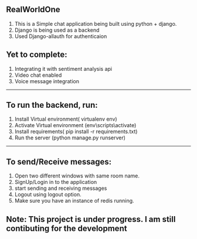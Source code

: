 RealWorldOne
--
1. This is a Simple chat application being built using python + django.
2. Django is being used as a backend
3. Used Django-allauth for authenticaion

Yet to complete:
--
1. Integrating it with sentiment analysis api
2. Video chat enabled
3. Voice message integration

-------------------------------------------------------------------------------------------------------------------------------------------
To run the backend, run:
--
1. Install Virtual environment( virtualenv env)
2. Activate Virtual environment (env\scripts\activate)
3. Install requirements( pip install -r requirements.txt)
4. Run the server (python manage.py runserver)

-------------------------------------------------------------------------------------------------------------------------------------------
To send/Receive messages:
--
1. Open two different windows with same room name.
2. SignUp/Login in to the application
3. start sending and receiving messages
4. Logout using logout option.
5. Make sure you have an instance of redis running.

Note: This project is under progress. I am still contibuting for the development
--
